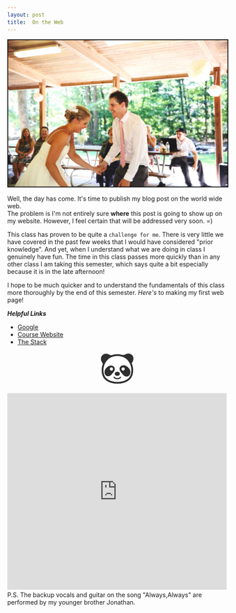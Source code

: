 ```yaml
---
layout: post
title:  On the Web
---
```


<center><img src="/css/13988130_1392580994092127_2821129243963142724_o.jpg"  alt="Wedding Dance" border="2"></center>


Well, the day has come.  It's time to publish my blog post on the world wide web.  
The problem is I'm not entirely sure **where** this post is going to show up on
my website.  However, I feel certain that will be addressed very soon. =)

This class has proven to be quite a ```challenge for me```.  There is very little
we have covered in the past few weeks that I would have considered "prior knowledge".
And yet, when I understand what we are doing in class I genuinely have 
fun.  The time in this class passes more quickly than in any other class I am
taking this semester, which says quite a bit especially because it is in the 
late afternoon!

I hope to be much quicker and to understand the fundamentals of this class more
thoroughly by the end of this semester.  _Here's_ to making my first web page!

__*Helpful Links*__
* <a href= "https://google.com">Google</a> 
* <a href= "https://silshack.github.io/inls161fall2016/">Course Website</a> 
* <a href= "http://stackoverflow.com/">The Stack</a> 


<center><img src="/css/384-emoji_android_panda_face.png" alt="Panda Face" height="75" width="75"></center>
<br>
<iframe width="100%" height="450" scrolling="no" frameborder="no" src="https://w.soundcloud.com/player/?url=https%3A//api.soundcloud.com/playlists/187063856%3Fsecret_token%3Ds-CshEh&amp;auto_play=false&amp;hide_related=false&amp;show_comments=true&amp;show_user=true&amp;show_reposts=false&amp;visual=true"></iframe>
<br>
P.S.  The backup vocals and guitar on the song "Always,Always" are performed by my younger brother Jonathan.
<i class="fa fa-gitlab" aria-hidden="true"></i>
<i class="fa fa-coffee" aria-hidden="true"></i>